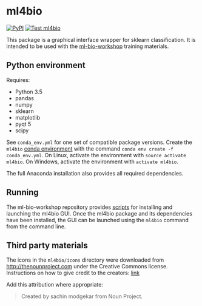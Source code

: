 # ml4bio
[![PyPI](https://img.shields.io/pypi/v/ml4bio.svg)](https://pypi.org/project/ml4bio/)
[![Test ml4bio](https://github.com/gitter-lab/ml4bio/workflows/Test%20ml4bio/badge.svg)](https://github.com/gitter-lab/ml4bio/actions?query=workflow%3A%22Test+ml4bio%22)

This package is a graphical interface wrapper for sklearn classification.
It is intended to be used with the [ml-bio-workshop](https://github.com/gitter-lab/ml-bio-workshop) training materials.

## Python environment

Requires:
- Python 3.5
- pandas
- numpy
- sklearn
- matplotlib
- pyqt 5
- scipy

See `conda_env.yml` for one set of compatible package versions.
Create the `ml4bio` [conda environment](https://conda.io/docs/user-guide/tasks/manage-environments.html) with the command `conda env create -f conda_env.yml`.
On Linux, activate the environment with `source activate ml4bio`.
On Windows, activate the environment with `activate ml4bio`.

The full Anaconda installation also provides all required dependencies.

## Running

The ml-bio-workshop repository provides [scripts](https://github.com/gitter-lab/ml-bio-workshop/tree/master/scripts) for installing and launching the ml4bio GUI.
Once the ml4bio package and its dependencies have been installed, the GUI can be launched using the `ml4bio` command from the command line.

## Third party materials
The icons in the `ml4bio/icons` directory were downloaded from http://thenounproject.com under the Creative Commons license.
Instructions on how to give credit to the creators: [link](https://thenounproject.zendesk.com/hc/en-us/articles/200509928-How-do-I-give-creators-credit-in-my-work-)

Add this attribution where appropriate:
> Created by sachin modgekar from Noun Project.
